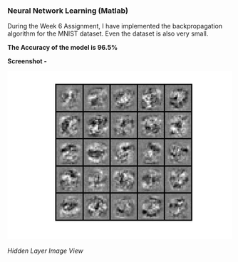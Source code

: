 ### Neural Network Learning (Matlab)

During the Week 6 Assignment, I have implemented the backpropagation algorithm for the MNIST dataset. Even the dataset is also very small.

**The Accuracy of the model is 96.5%**

**Screenshot -**

![alt_text](https://github.com/TDeepanshPandey/Machine_Learning_Matlab/blob/master/Neural%20Network%20Learning/hiddenlayer.jpg)

*Hidden Layer Image View*
